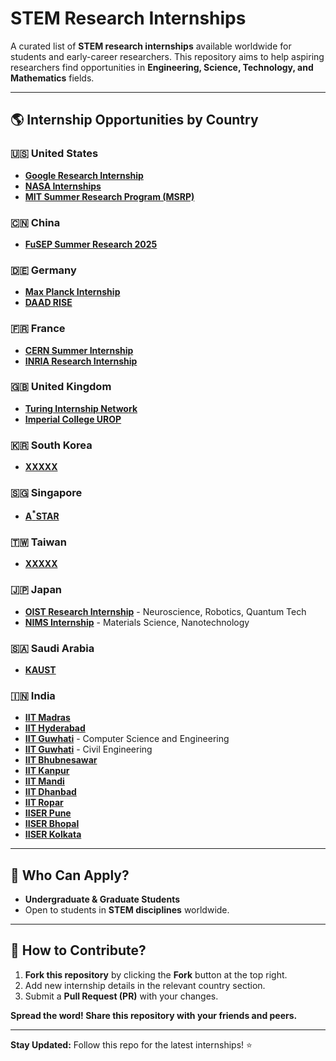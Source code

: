 # STEM Research Internships

A curated list of **STEM research internships** available worldwide for students and early-career researchers. This repository aims to help aspiring researchers find opportunities in **Engineering, Science, Technology, and Mathematics** fields.


---

## 🌎 Internship Opportunities by Country  

### 🇺🇸 **United States**  
- **[Google Research Internship]()** 
- **[NASA Internships]()** 
- **[MIT Summer Research Program (MSRP)]()** 

### 🇨🇳 **China**  
- **[FuSEP Summer Research 2025](https://fusep.ustc.edu.cn/fusep/)** 

### 🇩🇪 **Germany**  
- **[Max Planck Internship]()** 
- **[DAAD RISE]()** 

### 🇫🇷 **France**  
- **[CERN Summer Internship]()** 
- **[INRIA Research Internship]()** 

### 🇬🇧 **United Kingdom**  
- **[Turing Internship Network]()** 
- **[Imperial College UROP]()** 

### 🇰🇷 **South Korea**  
- **[XXXXX]()** 

### 🇸🇬 **Singapore**  
- **[A<sup>*</sup>STAR](https://www.a-star.edu.sg/)**

### 🇹🇼 **Taiwan**  
- **[XXXXX]()** 

### 🇯🇵 **Japan**  
- **[OIST Research Internship](https://admissions.oist.jp/research-internship)** - Neuroscience, Robotics, Quantum Tech  
- **[NIMS Internship](https://www.nims.go.jp/eng/index.html)** - Materials Science, Nanotechnology  

### 🇸🇦 **Saudi Arabia**  
- **[KAUST](https://admissions.kaust.edu.sa/study/internships)** 

### 🇮🇳 **India**
- **[IIT Madras](https://ssp.iitm.ac.in/summer-fellowship-registration)** 
- **[IIT Hyderabad](https://iith.ac.in/research/SURE/)** 
- **[IIT Guwhati](https://www.iitg.ac.in/cse/summerinternship/)** - Computer Science and Engineering
- **[IIT Guwhati](https://www.iitg.ac.in/civil/home_news_details.php?slno=OTFqenZ6OWxVMUd3NHpvcGZvTDVRZz09&notice=Summer-Training/Internship-2025)** - Civil Engineering
- **[IIT Bhubnesawar]()** 
- **[IIT Kanpur](https://surge.iitk.ac.in/app/main.php)** 
- **[IIT Mandi](https://www.iitmandi.ac.in/internships)** 
- **[IIT Dhanbad](https://people.iitism.ac.in/~research/SRIP.php)** 
- **[IIT Ropar](https://www.iitrpr.ac.in/studentportal/summerinternship-2025)** 
- **[IISER Pune](http://www3.iiserpune.ac.in/~sspc/)** 
- **[IISER Bhopal](https://www.iiserb.ac.in/assets/all_upload/doaa/IISER_Bhopal_Summer_Internship.pdf)** 
- **[IISER Kolkata](https://www.iiserkol.ac.in/~summer.research/)** 


---

## 🎯 Who Can Apply?  
- **Undergraduate & Graduate Students**  
- Open to students in **STEM disciplines** worldwide.  

---

## 🤝 How to Contribute?  
1. **Fork this repository** by clicking the **Fork** button at the top right.  
2. Add new internship details in the relevant country section.  
3. Submit a **Pull Request (PR)** with your changes.  

**Spread the word! Share this repository with your friends and peers.**   

---

**Stay Updated:** Follow this repo for the latest internships! ⭐  

